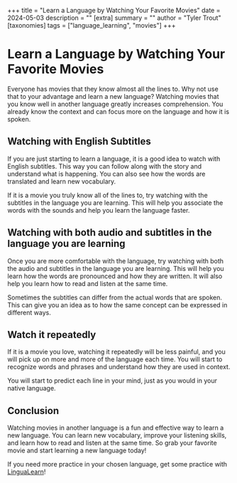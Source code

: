+++
title = "Learn a Language by Watching Your Favorite Movies"
date = 2024-05-03
description = ""
[extra]
summary = ""
author = "Tyler Trout"
[taxonomies]
tags = ["language_learning", "movies"]
+++

# Learn a Language by Watching Your Favorite Movies
Everyone has movies that they know almost all the lines to. Why not use that to your advantage and learn a new language? Watching movies that you know well in another language greatly increases comprehension. You already know the context and can focus more on the language and how it is spoken.

## Watching with English Subtitles
If you are just starting to learn a language, it is a good idea to watch with English subtitles. This way you can follow along with the story and understand what is happening. You can also see how the words are translated and learn new vocabulary.

If it is a movie you truly know all of the lines to, try watching with the subtitles in the language you are learning. This will help you associate the words with the sounds and help you learn the language faster.

## Watching with both audio and subtitles in the language you are learning
Once you are more comfortable with the language, try watching with both the audio and subtitles in the language you are learning. This will help you learn how the words are pronounced and how they are written. It will also help you learn how to read and listen at the same time.

Sometimes the subtitles can differ from the actual words that are spoken. This can give you an idea as to how the same concept can be expressed in different ways.

## Watch it repeatedly
If it is a movie you love, watching it repeatedly will be less painful, and you will pick up on more and more of the language each time. You will start to recognize words and phrases and understand how they are used in context.

You will start to predict each line in your mind, just as you would in your native language.

## Conclusion
Watching movies in another language is a fun and effective way to learn a new language. You can learn new vocabulary, improve your listening skills, and learn how to read and listen at the same time. So grab your favorite movie and start learning a new language today!

If you need more practice in your chosen language, get some practice with [LinguaLearn](https://www.lingualearn.net)!



